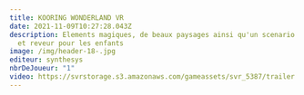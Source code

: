 ```yaml
---
title: KOORING WONDERLAND VR
date: 2021-11-09T10:27:28.043Z
description: Elements magiques, de beaux paysages ainsi qu'un scenario etonnant
  et reveur pour les enfants
image: /img/header-18-.jpg
editeur: synthesys
nbrDeJoueur: "1"
video: https://svrstorage.s3.amazonaws.com/gameassets/svr_5387/trailer.webm
---
```

